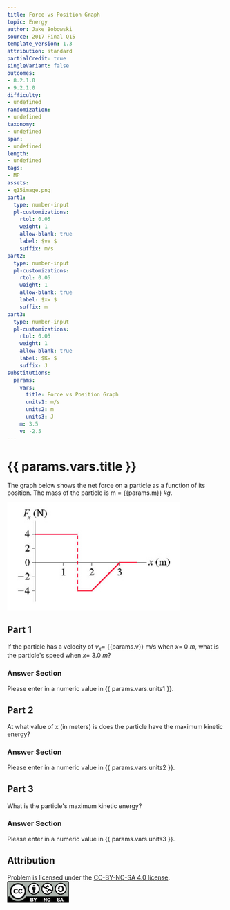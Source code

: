 ```yaml
---
title: Force vs Position Graph
topic: Energy
author: Jake Bobowski
source: 2017 Final Q15
template_version: 1.3
attribution: standard
partialCredit: true
singleVariant: false
outcomes:
- 8.2.1.0
- 9.2.1.0
difficulty:
- undefined
randomization:
- undefined
taxonomy:
- undefined
span:
- undefined
length:
- undefined
tags:
- MP
assets:
- q15image.png
part1:
  type: number-input
  pl-customizations:
    rtol: 0.05
    weight: 1
    allow-blank: true
    label: $v= $
    suffix: m/s
part2:
  type: number-input
  pl-customizations:
    rtol: 0.05
    weight: 1
    allow-blank: true
    label: $x= $
    suffix: m
part3:
  type: number-input
  pl-customizations:
    rtol: 0.05
    weight: 1
    allow-blank: true
    label: $K= $
    suffix: J
substitutions:
  params:
    vars:
      title: Force vs Position Graph
      units1: m/s
      units2: m
      units3: J
    m: 3.5
    v: -2.5
---
```

# {{ params.vars.title }}
The graph below shows the net force on a particle as a function of its position. The mass of
the particle is m = {{params.m}} $kg$.

<img src="q15image.png" width=400 alt="Force vs position graph">

## Part 1

If the particle has a velocity of $v_x =$ {{params.v}} m/s when $x =$ 0 $m$, what is the particle's speed
when $x =$ 3.0 $m$?

### Answer Section

Please enter in a numeric value in {{ params.vars.units1 }}.

## Part 2

At what value of x (in meters) is does the particle have the maximum kinetic energy?

### Answer Section

Please enter in a numeric value in {{ params.vars.units2 }}.

## Part 3

What is the particle's maximum kinetic energy?

### Answer Section

Please enter in a numeric value in {{ params.vars.units3 }}.

## Attribution

Problem is licensed under the [CC-BY-NC-SA 4.0 license](https://creativecommons.org/licenses/by-nc-sa/4.0/).<br> ![The Creative Commons 4.0 license requiring attribution-BY, non-commercial-NC, and share-alike-SA license.](https://raw.githubusercontent.com/firasm/bits/master/by-nc-sa.png)